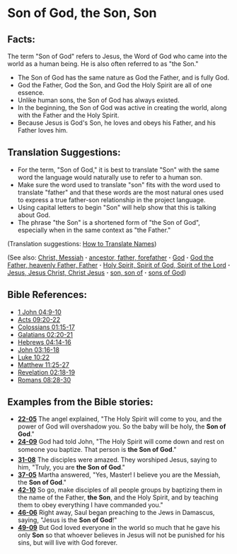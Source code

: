 # Son of God, the Son, Son #

## Facts: ##

The term "Son of God" refers to Jesus, the Word of God who came into the world as a human being. He is also often referred to as "the Son."

* The Son of God has the same nature as God the Father, and is fully God.
* God the Father, God the Son, and God the Holy Spirit are all of one essence.
* Unlike human sons, the Son of God has always existed.
* In the beginning, the Son of God was active in creating the world, along with the Father and the Holy Spirit.
* Because Jesus is God's Son, he loves and obeys his Father, and his Father loves him.

## Translation Suggestions: ##

* For the term, "Son of God," it is best to translate "Son" with the same word the language would naturally use to refer to a human son.
* Make sure the word used to translate "son" fits with the word used to translate "father" and that these words are the most natural ones used to express a true father-son relationship in the project language.
* Using capital letters to begin "Son" will help show that this is talking about God.
* The phrase "the Son" is a shortened form of "the Son of God", especially when in the same context as "the Father."

(Translation suggestions: [How to Translate Names](https://git.door43.org/Door43/en-ta-translate-vol1/src/master/content/translate_names.md))

(See also: [Christ, Messiah](../kt/christ.md) **·** [ancestor, father, forefather](../other/father.md) **·** [God](../kt/god.md) **·** [God the Father, heavenly Father, Father](../kt/godthefather.md) **·** [Holy Spirit, Spirit of God, Spirit of the Lord](../kt/holyspirit.md) **·** [Jesus, Jesus Christ, Christ Jesus](../kt/jesus.md) **·** [son, son of](../kt/son.md) **·** [sons of God](../kt/sonsofgod.md))

## Bible References: ##

* [1 John 04:9-10](https://door43.org/en/bible/notes/1jn/04/09)
* [Acts 09:20-22](https://door43.org/en/bible/notes/act/09/20)
* [Colossians 01:15-17](https://door43.org/en/bible/notes/col/01/15)
* [Galatians 02:20-21](https://door43.org/en/bible/notes/gal/02/20)
* [Hebrews 04:14-16](https://door43.org/en/bible/notes/heb/04/14)
* [John 03:16-18](https://door43.org/en/bible/notes/jhn/03/16)
* [Luke 10:22](https://door43.org/en/bible/notes/luk/10/22)
* [Matthew 11:25-27](https://door43.org/en/bible/notes/mat/11/25)
* [Revelation 02:18-19](https://door43.org/en/bible/notes/rev/02/18)
* [Romans 08:28-30](https://door43.org/en/bible/notes/rom/08/28)

## Examples from the Bible stories: ##

* __[22-05](https://door43.org/en/obs/notes/frames/22-05)__ The angel explained, "The Holy Spirit will come to you, and the power of God will overshadow you. So the baby will be holy, the __Son of God__."
* __[24-09](https://door43.org/en/obs/notes/frames/24-09)__ God had told John, "The Holy Spirit will come down and rest on someone you baptize. That person is __the Son of God__."
* __[31-08](https://door43.org/en/obs/notes/frames/31-08)__ The disciples were amazed. They worshiped Jesus, saying to him, "Truly, you are __the Son of God__."
* __[37-05](https://door43.org/en/obs/notes/frames/37-05)__ Martha answered, "Yes, Master! I believe you are the Messiah, the __Son of God__."
* __[42-10](https://door43.org/en/obs/notes/frames/42-10)__ So go, make disciples of all people groups by baptizing them in the name of the Father, __the Son__, and the Holy Spirit, and by teaching them to obey everything I have commanded you."
* __[46-06](https://door43.org/en/obs/notes/frames/46-06)__ Right away, Saul began preaching to the Jews in Damascus, saying, "Jesus is the __Son of God__!"
* __[49-09](https://door43.org/en/obs/notes/frames/49-09)__ But God loved everyone in the world so much that he gave his only __Son__  so that whoever believes in Jesus will not be punished for his sins, but will live with God forever.


